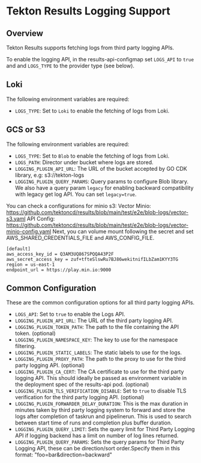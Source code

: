 # Tekton Results Logging Support

## Overview

Tekton Results supports fetching logs from third party logging APIs.

To enable the logging API, in the results-api-configmap set `LOGS_API` to `true` and
and `LOGS_TYPE` to the provider type (see below).

## Loki

The following environment variables are required:

- `LOGS_TYPE`: Set to `Loki` to enable the fetching of logs from Loki.

## GCS or S3

The following environment variables are required:

- `LOGS_TYPE`: Set to `Blob` to enable the fetching of logs from Loki.
- `LOGS_PATH`: Director under bucket where logs are stored.
- `LOGGING_PLUGIN_API_URL`: The URL of the bucket accepted by GO CDK library, e.g: s3://tekton-logs
- `LOGGING_PLUGIN_QUERY_PARAMS`: Query params to configure Blob library. We also have a query param `legacy` for enabling backward compatibility with legacy get log API. You can set `legacy=true`. 

You can check a configurations for minio s3:
Vector Minio: https://github.com/tektoncd/results/blob/main/test/e2e/blob-logs/vector-s3.yaml
API Config: https://github.com/tektoncd/results/blob/main/test/e2e/blob-logs/vector-minio-config.yaml
Next, you can volume mount following the secret and set AWS_SHARED_CREDENTIALS_FILE and AWS_CONFIG_FILE.

```
[default]
aws_access_key_id = Q3AM3UQ867SPQQA43P2F
aws_secret_access_key = zuf+tfteSlswRu7BJ86wekitnifILbZam1KYY3TG
region = us-east-1
endpoint_url = https://play.min.io:9000
```

## Common Configuration

These are the common configuration options for all third party logging APIs.

- `LOGS_API`: Set to `true` to enable the Logs API.
- `LOGGING_PLUGIN_API_URL`: The URL of the third party logging API.
- `LOGGING_PLUGIN_TOKEN_PATH`: The path to the file containing the API token. (optional)
- `LOGGING_PLUGIN_NAMESPACE_KEY`: The key to use for the namespace filtering.
- `LOGGING_PLUGIN_STATIC_LABELS`: The static labels to use for the logs.
- `LOGGING_PLUGIN_PROXY_PATH`: The path to the proxy to use for the third party logging API. (optional)
- `LOGGING_PLUGIN_CA_CERT`: The CA certificate to use for the third party logging API. This should ideally be passed as environment variable in the deployment spec of the results-api pod. (optional)
- `LOGGING_PLUGIN_TLS_VERIFICATION_DISABLE`: Set to `true` to disable TLS verification for the third party logging API. (optional)
- `LOGGING_PLUGIN_FORWARDER_DELAY_DURATION`: This is the max duration in minutes taken by third party logging system to forward and store the logs after completion of taskrun and pipelinerun. This is used to search between start time of runs and completion plus buffer duration.
- `LOGGING_PLUGIN_QUERY_LIMIT`: Sets the query limit for Third Party Logging API if logging backend has a limit on number of log lines returned.
- `LOGGING_PLUGIN_QUERY_PARAMS`: Sets the query params for Third Party Logging API, these can be direction/sort order.Specify them in this format: "foo=bar&direction=backward"
